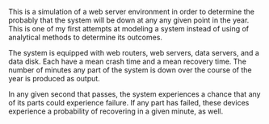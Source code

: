 This is a simulation of a web server environment in order to determine the probably that the system will be down at any any given point in the year. This is one of my first attempts at modeling a system instead of using of analytical methods to determine its outcomes.

The system is equipped with web routers, web servers, data servers, and a data disk. Each have a mean crash time and a mean recovery time. The number of minutes any part of the system is down over the course of the year is produced as output.

In any given second that passes, the system experiences a chance that any of its parts could experience failure. If any part has failed, these devices experience a probability of recovering in a given minute, as well.
